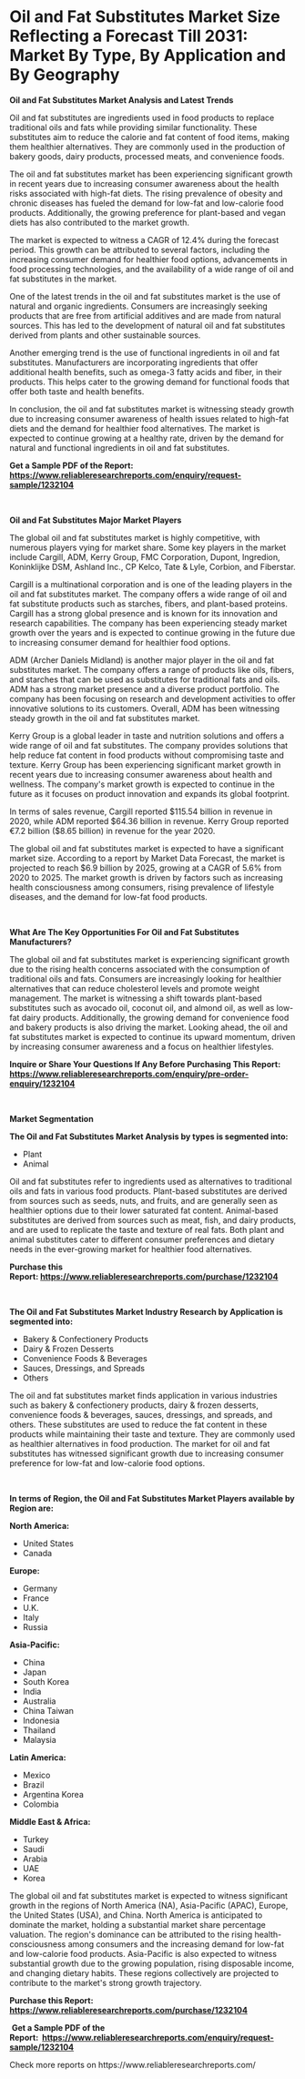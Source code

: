 <p><h1>Oil and Fat Substitutes Market Size Reflecting a Forecast Till 2031: Market By Type, By Application and By Geography</h1></p><p><strong>Oil and Fat Substitutes Market Analysis and Latest Trends</strong></p>
<p><p>Oil and fat substitutes are ingredients used in food products to replace traditional oils and fats while providing similar functionality. These substitutes aim to reduce the calorie and fat content of food items, making them healthier alternatives. They are commonly used in the production of bakery goods, dairy products, processed meats, and convenience foods.</p><p>The oil and fat substitutes market has been experiencing significant growth in recent years due to increasing consumer awareness about the health risks associated with high-fat diets. The rising prevalence of obesity and chronic diseases has fueled the demand for low-fat and low-calorie food products. Additionally, the growing preference for plant-based and vegan diets has also contributed to the market growth.</p><p>The market is expected to witness a CAGR of 12.4% during the forecast period. This growth can be attributed to several factors, including the increasing consumer demand for healthier food options, advancements in food processing technologies, and the availability of a wide range of oil and fat substitutes in the market.</p><p>One of the latest trends in the oil and fat substitutes market is the use of natural and organic ingredients. Consumers are increasingly seeking products that are free from artificial additives and are made from natural sources. This has led to the development of natural oil and fat substitutes derived from plants and other sustainable sources.</p><p>Another emerging trend is the use of functional ingredients in oil and fat substitutes. Manufacturers are incorporating ingredients that offer additional health benefits, such as omega-3 fatty acids and fiber, in their products. This helps cater to the growing demand for functional foods that offer both taste and health benefits.</p><p>In conclusion, the oil and fat substitutes market is witnessing steady growth due to increasing consumer awareness of health issues related to high-fat diets and the demand for healthier food alternatives. The market is expected to continue growing at a healthy rate, driven by the demand for natural and functional ingredients in oil and fat substitutes.</p></p>
<p><strong>Get a Sample PDF of the Report:&nbsp; <a href="https://www.reliableresearchreports.com/enquiry/request-sample/1232104">https://www.reliableresearchreports.com/enquiry/request-sample/1232104</a></strong></p>
<p>&nbsp;</p>
<p><strong>Oil and Fat Substitutes Major Market Players</strong></p>
<p><p>The global oil and fat substitutes market is highly competitive, with numerous players vying for market share. Some key players in the market include Cargill, ADM, Kerry Group, FMC Corporation, Dupont, Ingredion, Koninklijke DSM, Ashland Inc., CP Kelco, Tate & Lyle, Corbion, and Fiberstar.</p><p>Cargill is a multinational corporation and is one of the leading players in the oil and fat substitutes market. The company offers a wide range of oil and fat substitute products such as starches, fibers, and plant-based proteins. Cargill has a strong global presence and is known for its innovation and research capabilities. The company has been experiencing steady market growth over the years and is expected to continue growing in the future due to increasing consumer demand for healthier food options.</p><p>ADM (Archer Daniels Midland) is another major player in the oil and fat substitutes market. The company offers a range of products like oils, fibers, and starches that can be used as substitutes for traditional fats and oils. ADM has a strong market presence and a diverse product portfolio. The company has been focusing on research and development activities to offer innovative solutions to its customers. Overall, ADM has been witnessing steady growth in the oil and fat substitutes market.</p><p>Kerry Group is a global leader in taste and nutrition solutions and offers a wide range of oil and fat substitutes. The company provides solutions that help reduce fat content in food products without compromising taste and texture. Kerry Group has been experiencing significant market growth in recent years due to increasing consumer awareness about health and wellness. The company's market growth is expected to continue in the future as it focuses on product innovation and expands its global footprint.</p><p>In terms of sales revenue, Cargill reported $115.54 billion in revenue in 2020, while ADM reported $64.36 billion in revenue. Kerry Group reported €7.2 billion ($8.65 billion) in revenue for the year 2020.</p><p>The global oil and fat substitutes market is expected to have a significant market size. According to a report by Market Data Forecast, the market is projected to reach $6.9 billion by 2025, growing at a CAGR of 5.6% from 2020 to 2025. The market growth is driven by factors such as increasing health consciousness among consumers, rising prevalence of lifestyle diseases, and the demand for low-fat food products.</p></p>
<p>&nbsp;</p>
<p><strong>What Are The Key Opportunities For Oil and Fat Substitutes Manufacturers?</strong></p>
<p><p>The global oil and fat substitutes market is experiencing significant growth due to the rising health concerns associated with the consumption of traditional oils and fats. Consumers are increasingly looking for healthier alternatives that can reduce cholesterol levels and promote weight management. The market is witnessing a shift towards plant-based substitutes such as avocado oil, coconut oil, and almond oil, as well as low-fat dairy products. Additionally, the growing demand for convenience food and bakery products is also driving the market. Looking ahead, the oil and fat substitutes market is expected to continue its upward momentum, driven by increasing consumer awareness and a focus on healthier lifestyles.</p></p>
<p><strong>Inquire or Share Your Questions If Any Before Purchasing This Report: <a href="https://www.reliableresearchreports.com/enquiry/pre-order-enquiry/1232104">https://www.reliableresearchreports.com/enquiry/pre-order-enquiry/1232104</a></strong></p>
<p>&nbsp;</p>
<p><strong>Market Segmentation</strong></p>
<p><strong>The Oil and Fat Substitutes Market Analysis by types is segmented into:</strong></p>
<p><ul><li>Plant</li><li>Animal</li></ul></p>
<p><p>Oil and fat substitutes refer to ingredients used as alternatives to traditional oils and fats in various food products. Plant-based substitutes are derived from sources such as seeds, nuts, and fruits, and are generally seen as healthier options due to their lower saturated fat content. Animal-based substitutes are derived from sources such as meat, fish, and dairy products, and are used to replicate the taste and texture of real fats. Both plant and animal substitutes cater to different consumer preferences and dietary needs in the ever-growing market for healthier food alternatives.</p></p>
<p><strong>Purchase this Report:&nbsp;<a href="https://www.reliableresearchreports.com/purchase/1232104">https://www.reliableresearchreports.com/purchase/1232104</a></strong></p>
<p>&nbsp;</p>
<p><strong>The Oil and Fat Substitutes Market Industry Research by Application is segmented into:</strong></p>
<p><ul><li>Bakery & Confectionery Products</li><li>Dairy & Frozen Desserts</li><li>Convenience Foods & Beverages</li><li>Sauces, Dressings, and Spreads</li><li>Others</li></ul></p>
<p><p>The oil and fat substitutes market finds application in various industries such as bakery & confectionery products, dairy & frozen desserts, convenience foods & beverages, sauces, dressings, and spreads, and others. These substitutes are used to reduce the fat content in these products while maintaining their taste and texture. They are commonly used as healthier alternatives in food production. The market for oil and fat substitutes has witnessed significant growth due to increasing consumer preference for low-fat and low-calorie food options.</p></p>
<p>&nbsp;</p>
<p><strong>In terms of Region, the Oil and Fat Substitutes Market Players available by Region are:</strong></p>
<p>
    <p> <strong> North America: </strong>
        <ul>
            <li>United States</li>
            <li>Canada</li>
        </ul>
        </p> 
    <p> <strong> Europe: </strong>
        <ul>
            <li>Germany</li>
            <li>France</li>
            <li>U.K.</li>
            <li>Italy</li>
            <li>Russia</li>
        </ul>
        </p> 
    <p> <strong> Asia-Pacific: </strong>
        <ul>
            <li>China</li>
            <li>Japan</li>
            <li>South Korea</li>
            <li>India</li>
            <li>Australia</li>
            <li>China Taiwan</li>
            <li>Indonesia</li>
            <li>Thailand</li>
            <li>Malaysia</li>
        </ul>
        </p> 
    <p> <strong> Latin America: </strong>
        <ul>
            <li>Mexico</li>
            <li>Brazil</li>
            <li>Argentina Korea</li>
            <li>Colombia</li>
        </ul>
        </p> 
    <p> <strong> Middle East & Africa: </strong>
        <ul>
            <li>Turkey</li>
            <li>Saudi</li>
            <li>Arabia</li>
            <li>UAE</li>
            <li>Korea</li>
        </ul>
    </p>
    </p>
<p><p>The global oil and fat substitutes market is expected to witness significant growth in the regions of North America (NA), Asia-Pacific (APAC), Europe, the United States (USA), and China. North America is anticipated to dominate the market, holding a substantial market share percentage valuation. The region's dominance can be attributed to the rising health-consciousness among consumers and the increasing demand for low-fat and low-calorie food products. Asia-Pacific is also expected to witness substantial growth due to the growing population, rising disposable income, and changing dietary habits. These regions collectively are projected to contribute to the market's strong growth trajectory.</p></p>
<p><strong>Purchase this Report: <a href="https://www.reliableresearchreports.com/purchase/1232104">https://www.reliableresearchreports.com/purchase/1232104</a></strong></p>
<p>&nbsp;<strong>Get a Sample PDF of the Report:&nbsp;&nbsp;<a href="https://www.reliableresearchreports.com/enquiry/request-sample/1232104">https://www.reliableresearchreports.com/enquiry/request-sample/1232104</a></strong></p>
<p><strong></strong></p>
<p>Check more reports on https://www.reliableresearchreports.com/</p>